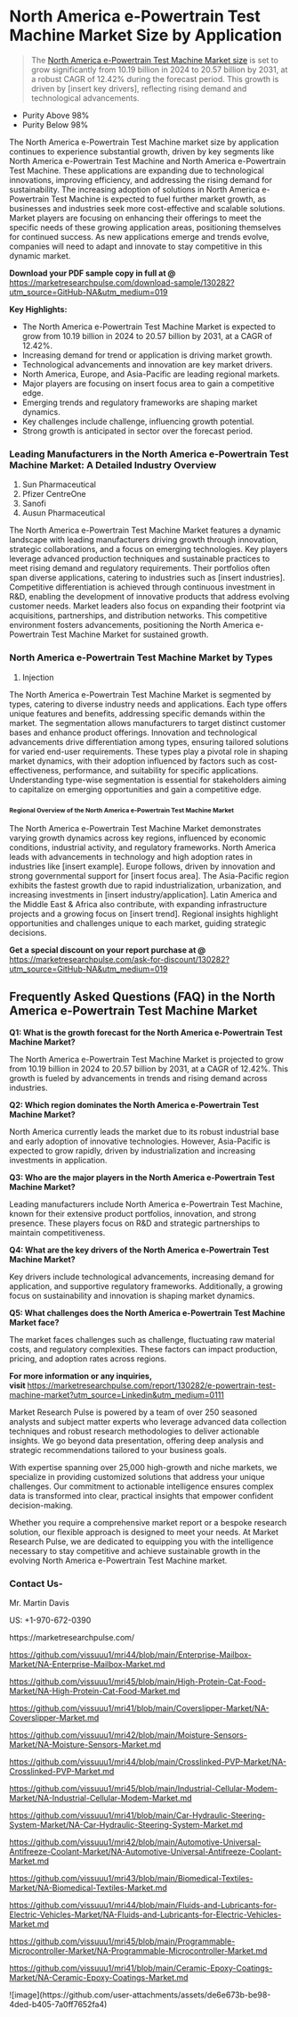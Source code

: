 <h1>North America e-Powertrain Test Machine Market&nbsp;Size by Application</h1><blockquote><p>The <a href="https://marketresearchpulse.com/download-sample/130282?utm_source=GitHub-NA&amp;utm_medium=019">North America e-Powertrain Test Machine Market size</a> is set to grow significantly from 10.19 billion in 2024 to 20.57 billion by 2031, at a robust CAGR of 12.42% during the forecast period. This growth is driven by [insert key drivers], reflecting rising demand and technological advancements.</p></blockquote><ul><li>Purity Above 98% <li> Purity Below 98%</li></ul><p>The North America e-Powertrain Test Machine market size by application continues to experience substantial growth, driven by key segments like North America e-Powertrain Test Machine and North America e-Powertrain Test Machine. These applications are expanding due to technological innovations, improving efficiency, and addressing the rising demand for sustainability. The increasing adoption of solutions in North America e-Powertrain Test Machine is expected to fuel further market growth, as businesses and industries seek more cost-effective and scalable solutions. Market players are focusing on enhancing their offerings to meet the specific needs of these growing application areas, positioning themselves for continued success. As new applications emerge and trends evolve, companies will need to adapt and innovate to stay competitive in this dynamic market.</p><p><strong>Download your PDF sample copy in full at @ </strong><a href="https://marketresearchpulse.com/download-sample/130282?utm_source=GitHub-NA&amp;utm_medium=019">https://marketresearchpulse.com/download-sample/130282?utm_source=GitHub-NA&amp;utm_medium=019</a></p><p><strong>Key Highlights: </strong></p><ul><li>The North America e-Powertrain Test Machine Market is expected to grow from 10.19 billion in 2024 to 20.57 billion by 2031, at a CAGR of 12.42%.</li><li>Increasing demand for trend or application is driving market growth.</li><li>Technological advancements and innovation are key market drivers.</li><li>North America, Europe, and Asia-Pacific are leading regional markets.</li><li>Major players are focusing on insert focus area to gain a competitive edge.</li><li>Emerging trends and regulatory frameworks are shaping market dynamics.</li><li>Key challenges include challenge, influencing growth potential.</li><li>Strong growth is anticipated in sector over the forecast period.</li></ul><h3>Leading Manufacturers in the North America e-Powertrain Test Machine Market: A Detailed Industry Overview</h3><ol><li>Sun Pharmaceutical</li><li>Pfizer CentreOne</li><li>Sanofi</li><li>Ausun Pharmaceutical</li></ol><div class="flex max-w-full flex-col flex-grow"><div class="min-h-8 text-message flex w-full flex-col items-end gap-2 whitespace-normal break-words [.text-message+&amp;]:mt-5" dir="auto" data-message-author-role="assistant" data-message-id="fd8432e4-4910-450d-b182-61b7bfb0a01f" data-message-model-slug="gpt-4o"><div class="flex w-full flex-col gap-1 empty:hidden first:pt-[3px]"><div class="markdown prose w-full break-words dark:prose-invert light"><p>The North America e-Powertrain Test Machine Market features a dynamic landscape with leading manufacturers driving growth through innovation, strategic collaborations, and a focus on emerging technologies. Key players leverage advanced production techniques and sustainable practices to meet rising demand and regulatory requirements. Their portfolios often span diverse applications, catering to industries such as [insert industries]. Competitive differentiation is achieved through continuous investment in R&amp;D, enabling the development of innovative products that address evolving customer needs. Market leaders also focus on expanding their footprint via acquisitions, partnerships, and distribution networks. This competitive environment fosters advancements, positioning the North America e-Powertrain Test Machine Market for sustained growth.</p></div></div></div></div><h3>North America e-Powertrain Test Machine Market by Types</h3><ol><li>Injection</li></ol><div class="flex max-w-full flex-col flex-grow"><div class="min-h-8 text-message flex w-full flex-col items-end gap-2 whitespace-normal break-words [.text-message+&amp;]:mt-5" dir="auto" data-message-author-role="assistant" data-message-id="084470be-0bb7-4664-bddf-5156b4f41249" data-message-model-slug="gpt-4o-mini"><div class="flex w-full flex-col gap-1 empty:hidden first:pt-[3px]"><div class="markdown prose w-full break-words dark:prose-invert light"><p>The North America e-Powertrain Test Machine Market is segmented by types, catering to diverse industry needs and applications. Each type offers unique features and benefits, addressing specific demands within the market. The segmentation allows manufacturers to target distinct customer bases and enhance product offerings. Innovation and technological advancements drive differentiation among types, ensuring tailored solutions for varied end-user requirements. These types play a pivotal role in shaping market dynamics, with their adoption influenced by factors such as cost-effectiveness, performance, and suitability for specific applications. Understanding type-wise segmentation is essential for stakeholders aiming to capitalize on emerging opportunities and gain a competitive edge.</p></div></div></div></div><h3><span style="font-size: 11px;">Regional Overview of the North America e-Powertrain Test Machine Market</span></h3><div class="flex max-w-full flex-col flex-grow"><div class="min-h-8 text-message flex w-full flex-col items-end gap-2 whitespace-normal break-words [.text-message+&amp;]:mt-5" dir="auto" data-message-author-role="assistant" data-message-id="e9038762-ce64-4e30-91c9-9bd413514231" data-message-model-slug="gpt-4o-mini"><div class="flex w-full flex-col gap-1 empty:hidden first:pt-[3px]"><div class="markdown prose w-full break-words dark:prose-invert light"><p>The North America e-Powertrain Test Machine Market demonstrates varying growth dynamics across key regions, influenced by economic conditions, industrial activity, and regulatory frameworks. North America leads with advancements in technology and high adoption rates in industries like [insert example]. Europe follows, driven by innovation and strong governmental support for [insert focus area]. The Asia-Pacific region exhibits the fastest growth due to rapid industrialization, urbanization, and increasing investments in [insert industry/application]. Latin America and the Middle East &amp; Africa also contribute, with expanding infrastructure projects and a growing focus on [insert trend]. Regional insights highlight opportunities and challenges unique to each market, guiding strategic decisions.</p></div></div></div></div><p><strong>Get a special discount on your report purchase at @ </strong><a href="https://marketresearchpulse.com/ask-for-discount/130282?utm_source=GitHub-NA&amp;utm_medium=019">https://marketresearchpulse.com/ask-for-discount/130282?utm_source=GitHub-NA&amp;utm_medium=019</a></p><h2>Frequently Asked Questions (FAQ) in the North America e-Powertrain Test Machine Market</h2><p><strong>Q1: What is the growth forecast for the North America e-Powertrain Test Machine Market?</strong></p><p>The North America e-Powertrain Test Machine Market is projected to grow from 10.19 billion in 2024 to 20.57 billion by 2031, at a CAGR of 12.42%. This growth is fueled by advancements in trends and rising demand across industries.</p><p><strong>Q2: Which region dominates the North America e-Powertrain Test Machine Market?</strong></p><p>North America currently leads the market due to its robust industrial base and early adoption of innovative technologies. However, Asia-Pacific is expected to grow rapidly, driven by industrialization and increasing investments in application.</p><p><strong>Q3: Who are the major players in the North America e-Powertrain Test Machine Market?</strong></p><p>Leading manufacturers include North America e-Powertrain Test Machine, known for their extensive product portfolios, innovation, and strong presence. These players focus on R&amp;D and strategic partnerships to maintain competitiveness.</p><p><strong>Q4: What are the key drivers of the North America e-Powertrain Test Machine Market?</strong></p><p>Key drivers include technological advancements, increasing demand for application, and supportive regulatory frameworks. Additionally, a growing focus on sustainability and innovation is shaping market dynamics.</p><p><strong>Q5: What challenges does the North America e-Powertrain Test Machine Market face?</strong></p><p>The market faces challenges such as challenge, fluctuating raw material costs, and regulatory complexities. These factors can impact production, pricing, and adoption rates across regions.</p><p><strong>For more information or any inquiries, visit&nbsp;</strong><a href="https://marketresearchpulse.com/report/130282/e-powertrain-test-machine-market?utm_source=Linkedin&utm_medium=0111">https://marketresearchpulse.com/report/130282/e-powertrain-test-machine-market?utm_source=Linkedin&utm_medium=0111</a></p><p>Market Research Pulse is powered by a team of over 250 seasoned analysts and subject matter experts who leverage advanced data collection techniques and robust research methodologies to deliver actionable insights. We go beyond data presentation, offering deep analysis and strategic recommendations tailored to your business goals.</p><p>With expertise spanning over 25,000 high-growth and niche markets, we specialize in providing customized solutions that address your unique challenges. Our commitment to actionable intelligence ensures complex data is transformed into clear, practical insights that empower confident decision-making.</p><p>Whether you require a comprehensive market report or a bespoke research solution, our flexible approach is designed to meet your needs. At Market Research Pulse, we are dedicated to equipping you with the intelligence necessary to stay competitive and achieve sustainable growth in the evolving North America e-Powertrain Test Machine market.</p><h3><strong>Contact Us-</strong></h3><p>Mr. Martin Davis</p><p>US: +1-970-672-0390</p><p>https://marketresearchpulse.com/</p><p><a href="https://github.com/vissuuu1/mri44/blob/main/Enterprise-Mailbox-Market/NA-Enterprise-Mailbox-Market.md">https://github.com/vissuuu1/mri44/blob/main/Enterprise-Mailbox-Market/NA-Enterprise-Mailbox-Market.md</a></p><p><a href="https://github.com/vissuuu1/mri45/blob/main/High-Protein-Cat-Food-Market/NA-High-Protein-Cat-Food-Market.md">https://github.com/vissuuu1/mri45/blob/main/High-Protein-Cat-Food-Market/NA-High-Protein-Cat-Food-Market.md</a></p><p><a href="https://github.com/vissuuu1/mri41/blob/main/Coverslipper-Market/NA-Coverslipper-Market.md">https://github.com/vissuuu1/mri41/blob/main/Coverslipper-Market/NA-Coverslipper-Market.md</a></p><p><a href="https://github.com/vissuuu1/mri42/blob/main/Moisture-Sensors-Market/NA-Moisture-Sensors-Market.md">https://github.com/vissuuu1/mri42/blob/main/Moisture-Sensors-Market/NA-Moisture-Sensors-Market.md</a></p><p><a href="https://github.com/vissuuu1/mri44/blob/main/Crosslinked-PVP-Market/NA-Crosslinked-PVP-Market.md">https://github.com/vissuuu1/mri44/blob/main/Crosslinked-PVP-Market/NA-Crosslinked-PVP-Market.md</a></p><p><a href="https://github.com/vissuuu1/mri45/blob/main/Industrial-Cellular-Modem-Market/NA-Industrial-Cellular-Modem-Market.md">https://github.com/vissuuu1/mri45/blob/main/Industrial-Cellular-Modem-Market/NA-Industrial-Cellular-Modem-Market.md</a></p><p><a href="https://github.com/vissuuu1/mri41/blob/main/Car-Hydraulic-Steering-System-Market/NA-Car-Hydraulic-Steering-System-Market.md">https://github.com/vissuuu1/mri41/blob/main/Car-Hydraulic-Steering-System-Market/NA-Car-Hydraulic-Steering-System-Market.md</a></p><p><a href="https://github.com/vissuuu1/mri42/blob/main/Automotive-Universal-Antifreeze-Coolant-Market/NA-Automotive-Universal-Antifreeze-Coolant-Market.md">https://github.com/vissuuu1/mri42/blob/main/Automotive-Universal-Antifreeze-Coolant-Market/NA-Automotive-Universal-Antifreeze-Coolant-Market.md</a></p><p><a href="https://github.com/vissuuu1/mri43/blob/main/Biomedical-Textiles-Market/NA-Biomedical-Textiles-Market.md">https://github.com/vissuuu1/mri43/blob/main/Biomedical-Textiles-Market/NA-Biomedical-Textiles-Market.md</a></p><p><a href="https://github.com/vissuuu1/mri44/blob/main/Fluids-and-Lubricants-for-Electric-Vehicles-Market/NA-Fluids-and-Lubricants-for-Electric-Vehicles-Market.md">https://github.com/vissuuu1/mri44/blob/main/Fluids-and-Lubricants-for-Electric-Vehicles-Market/NA-Fluids-and-Lubricants-for-Electric-Vehicles-Market.md</a></p><p><a href="https://github.com/vissuuu1/mri45/blob/main/Programmable-Microcontroller-Market/NA-Programmable-Microcontroller-Market.md">https://github.com/vissuuu1/mri45/blob/main/Programmable-Microcontroller-Market/NA-Programmable-Microcontroller-Market.md</a></p><p><a href="https://github.com/vissuuu1/mri41/blob/main/Ceramic-Epoxy-Coatings-Market/NA-Ceramic-Epoxy-Coatings-Market.md">https://github.com/vissuuu1/mri41/blob/main/Ceramic-Epoxy-Coatings-Market/NA-Ceramic-Epoxy-Coatings-Market.md</a></p>
![image](https://github.com/user-attachments/assets/de6e673b-be98-4ded-b405-7a0ff7652fa4)
